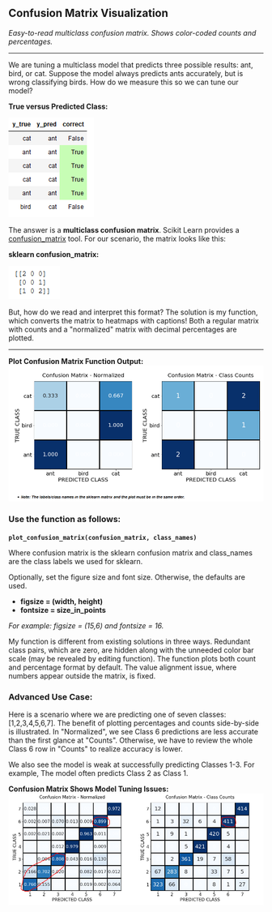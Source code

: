 ## Confusion Matrix Visualization
*Easy-to-read multiclass confusion matrix.  Shows color-coded counts and percentages.*
***
We are tuning a multiclass model that predicts three possible results: ant, bird, or cat.  Suppose the model always predicts ants accurately, but is wrong classifying birds.  How do we measure this so we can tune our model?

**True versus Predicted Class:**

![Alt text](images/Example-category-data.PNG)

The answer is a **multiclass confusion matrix**.  Scikit Learn provides a [confusion_matrix](https://scikit-learn.org/stable/modules/generated/sklearn.metrics.confusion_matrix.html) tool.  For our scenario, the matrix looks like this:

**sklearn confusion_matrix:**

![Alt text](images/sklearn-confusion-matrix.PNG)

But, how do we read and interpret this format?  The solution is my function, which converts the matrix to heatmaps with captions!  Both a regular matrix with counts and a "normalized" matrix with decimal percentages are plotted.
***

**Plot Confusion Matrix Function Output:**
![Alt text](images/cm-heatmap.PNG)


### Use the function as follows:

**`plot_confusion_matrix(confusion_matrix, class_names)`**

Where confusion matrix is the sklearn confusion matrix and class_names are the class labels we used for sklearn.

Optionally, set the figure size and font size.  Otherwise, the defaults are used.

* **figsize = (width, height)**    
* **fontsize = size_in_points**

*For example:  figsize = (15,6) and fontsize = 16.*

My function is different from existing solutions in three ways.  Redundant class pairs, which are zero, are hidden along with the unneeded color bar scale (may be revealed by editing function).  The function plots both count and percentage format by default.  The value alignment issue, where numbers appear outside the matrix, is fixed.

### Advanced Use Case:
Here is a scenario where we are predicting one of seven classes: [1,2,3,4,5,6,7].  The benefit of plotting percentages and counts side-by-side is illustrated.  In "Normalized", we see Class 6 predictions are less accurate than the first glance at "Counts".  Otherwise, we have to review the whole Class 6 row in "Counts" to realize accuracy is lower.

We also see the model is weak at successfully predicting Classes 1-3.  For example, The model often predicts Class 2 as Class 1.

**Confusion Matrix Shows Model Tuning Issues:**
![Alt text](images/seven-labels-circled.PNG)
